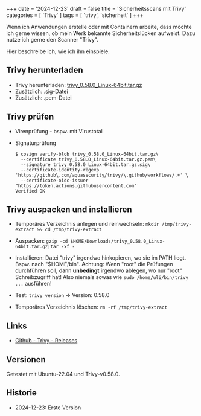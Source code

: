 +++
date = '2024-12-23'
draft = false
title = 'Sicherheitsscans mit Trivy'
categories = [ 'Trivy' ]
tags = [ 'trivy', 'sicherheit' ]
+++

<!--
Sicherheitsscans mit Trivy
==========================
-->

Wenn ich Anwendungen erstelle oder mit
Containern arbeite, dass möchte ich gerne wissen,
ob mein Werk bekannte Sicherheitslücken aufweist.
Dazu nutze ich gerne den Scanner "Trivy".

Hier beschreibe ich, wie ich ihn einspiele.

<!--more-->

Trivy herunterladen
-------------------

- Trivy herunterladen: [trivy_0.58.0_Linux-64bit.tar.gz](https://github.com/aquasecurity/trivy/releases/download/v0.58.0/trivy_0.58.0_Linux-64bit.tar.gz)
- Zusätzlich: .sig-Datei
- Zusätzlich: .pem-Datei

Trivy prüfen
------------

- Virenprüfung - bspw. mit Virustotal
- Signaturprüfung

  ```
  $ cosign verify-blob trivy_0.58.0_Linux-64bit.tar.gz\
    --certificate trivy_0.58.0_Linux-64bit.tar.gz.pem\
    --signature trivy_0.58.0_Linux-64bit.tar.gz.sig\
    --certificate-identity-regexp 'https://github\.com/aquasecurity/trivy/\.github/workflows/.+' \
    --certificate-oidc-issuer "https://token.actions.githubusercontent.com"
  Verified OK
  ```

Trivy auspacken und installieren
--------------------------------

- Temporäres Verzeichnis anlegen und reinwechseln: `mkdir /tmp/trivy-extract && cd /tmp/trivy-extract`

- Auspacken: `gzip -cd $HOME/Downloads/trivy_0.58.0_Linux-64bit.tar.gz|tar -xf -`

- Installieren: Datei "trivy" irgendwo hinkopieren, wo sie im PATH liegt. Bspw. nach "$HOME/bin".
  Achtung: Wenn "root" die Prüfungen durchführen soll, dann **unbedingt** irgendwo ablegen, wo nur
  "root" Schreibzugriff hat! Also niemals sowas wie `sudo /home/uli/bin/trivy ...` ausführen!

- Test: `trivy version` -> Version: 0.58.0

- Temporäres Verzeichnis löschen: `rm -rf /tmp/trivy-extract`

Links
-----

- [Github - Trivy - Releases](https://github.com/aquasecurity/trivy/releases)

Versionen
---------

Getestet mit Ubuntu-22.04 und Trivy-v0.58.0.

Historie
--------

- 2024-12-23: Erste Version
